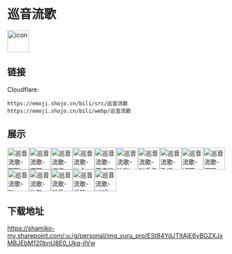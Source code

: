 # 巡音流歌
<img src="https://emoji.shojo.cn/bili/src/巡音流歌/icon.png" width="50" height="50" alt="icon">

## 链接
Cloudflare:
```
https://emoji.shojo.cn/bili/src/巡音流歌
https://emoji.shojo.cn/bili/webp/巡音流歌
```
## 展示
<img src="https://emoji.shojo.cn/bili/src/巡音流歌/巡音流歌-啊咧.png" width="50" height="50" alt="巡音流歌-啊咧"><img src="https://emoji.shojo.cn/bili/src/巡音流歌/巡音流歌-哎嘿.png" width="50" height="50" alt="巡音流歌-哎嘿"><img src="https://emoji.shojo.cn/bili/src/巡音流歌/巡音流歌-抱抱.png" width="50" height="50" alt="巡音流歌-抱抱"><img src="https://emoji.shojo.cn/bili/src/巡音流歌/巡音流歌-比心.png" width="50" height="50" alt="巡音流歌-比心"><img src="https://emoji.shojo.cn/bili/src/巡音流歌/巡音流歌-不愧是我.png" width="50" height="50" alt="巡音流歌-不愧是我"><img src="https://emoji.shojo.cn/bili/src/巡音流歌/巡音流歌-达咩.png" width="50" height="50" alt="巡音流歌-达咩"><img src="https://emoji.shojo.cn/bili/src/巡音流歌/巡音流歌-对手指.png" width="50" height="50" alt="巡音流歌-对手指"><img src="https://emoji.shojo.cn/bili/src/巡音流歌/巡音流歌-歌唱.png" width="50" height="50" alt="巡音流歌-歌唱"><img src="https://emoji.shojo.cn/bili/src/巡音流歌/巡音流歌-好耶.png" width="50" height="50" alt="巡音流歌-好耶"><img src="https://emoji.shojo.cn/bili/src/巡音流歌/巡音流歌-泪眼.png" width="50" height="50" alt="巡音流歌-泪眼"><img src="https://emoji.shojo.cn/bili/src/巡音流歌/巡音流歌-趴.png" width="50" height="50" alt="巡音流歌-趴"><img src="https://emoji.shojo.cn/bili/src/巡音流歌/巡音流歌-生气.png" width="50" height="50" alt="巡音流歌-生气"><img src="https://emoji.shojo.cn/bili/src/巡音流歌/巡音流歌-摊手.png" width="50" height="50" alt="巡音流歌-摊手"><img src="https://emoji.shojo.cn/bili/src/巡音流歌/巡音流歌-托脸.png" width="50" height="50" alt="巡音流歌-托脸"><img src="https://emoji.shojo.cn/bili/src/巡音流歌/巡音流歌-wink.png" width="50" height="50" alt="巡音流歌-wink">

## 下载地址

https://shamiko-my.sharepoint.com/:u:/g/personal/img_yuru_pro/ESt84YdJTItAjE6yBGZXJxMBJEbM120bnU8E0_Ukg-iIVw